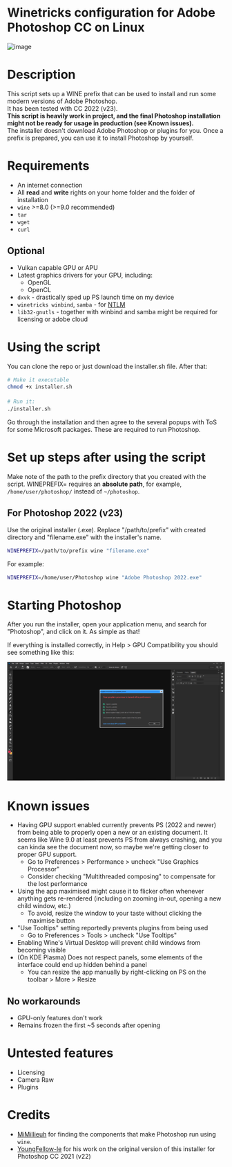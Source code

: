 # Winetricks configuration for Adobe Photoshop CC on Linux

![image](./images/screenshot.png)

# Description
This script sets up a WINE prefix that can be used to install and run some modern versions of Adobe Photoshop.  
It has been tested with CC 2022 (v23).  
**This script is heavily work in project, and the final Photoshop installation might not be ready for usage in production (see Known issues).**  
The installer doesn't download Adobe Photoshop or plugins for you. Once a prefix is prepared, you can use it to install Photoshop by yourself.

# Requirements
- An internet connection
- All **read** and **write** rights on your home folder and the folder of installation
- `wine` >=8.0 (>=9.0 recommended)
- `tar`
- `wget`
- `curl`

## Optional
- Vulkan capable GPU or APU
- Latest graphics drivers for your GPU, including:
    - OpenGL
    - OpenCL
- `dxvk` - drastically sped up PS launch time on my device
- `winetricks winbind`, `samba` - for [NTLM](https://en.wikipedia.org/wiki/NTLM)
- `lib32-gnutls` - together with winbind and samba might be required for licensing or adobe cloud

# Using the script

You can clone the repo or just download the installer.sh file. After that:

```bash
# Make it executable
chmod +x installer.sh

# Run it:
./installer.sh
```
Go through the installation and then agree to the several popups with ToS for some Microsoft packages. These are required to run Photoshop.
# Set up steps after using the script
Make note of the path to the prefix directory that you created with the script. WINEPREFIX= requires an **absolute path**, for example, `/home/user/photoshop/` instead of `~/photoshop`.
## For Photoshop 2022 (v23)
Use the original installer (.exe). Replace "/path/to/prefix" with created directory and "filename.exe" with the installer's name.
```bash
WINEPREFIX=/path/to/prefix wine "filename.exe"
```
For example:
```bash
WINEPREFIX=/home/user/Photoshop wine "Adobe Photoshop 2022.exe"
```
# Starting Photoshop

After you run the installer, open your application menu, and search for "Photoshop", and click on it. As simple as that!

If everything is installed correctly, in Help > GPU Compatibility you should see something like this:

![image](./images/after_installing.png)


# Known issues 
- Having GPU support enabled currently prevents PS (2022 and newer) from being able to properly open a new or an existing document. It seems like Wine 9.0 at least prevents PS from always crashing, and you can kinda see the document now, so maybe we're getting closer to proper GPU support. 
    - Go to Preferences > Performance > uncheck "Use Graphics Processor"
    - Consider checking "Multithreaded composing" to compensate for the lost performance
- Using the app maximised might cause it to flicker often whenever anything gets re-rendered (including on zooming in-out, opening a new child window, etc.) 
    - To avoid, resize the window to your taste without clicking the maximise button
- "Use Tooltips" setting reportedly prevents plugins from being used
    - Go to Preferences > Tools > uncheck "Use Tooltips"
- Enabling Wine's Virtual Desktop will prevent child windows from becoming visible
- (On KDE Plasma) Does not respect panels, some elements of the interface could end up hidden behind a panel
    - You can resize the app manually by right-clicking on PS on the toolbar > More > Resize
## No workarounds
- GPU-only features don't work
- Remains frozen the first ~5 seconds after opening
# Untested features
- Licensing
- Camera Raw
- Plugins


# Credits

+ [MiMillieuh](https://github.com/MiMillieuh) for finding the components that make Photoshop run using `wine`.
+ [YoungFellow-le](https://github.com/YoungFellow-le) for his work on the original version of this installer for Photoshop CC 2021 (v22)
